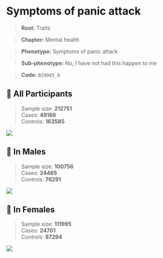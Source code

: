 # Symptoms of panic attack
> **Root:** Traits  

> **Chapter:** Mental health  

> **Phenotype:** Symptoms of panic attack  

> **Sub-phenotype:** No, I have not had this happen to me  

> **Code:** `B29065_0`

## 🧪 All Participants  
> Sample size: **212751**  
> Cases: **49166**  
> Controls: **163585**
<img src="/Traits/Figures/ALL/B29065_0.png"/>
<CsvTable src="/Traits/Data/ALL/LG_B29065_0.csv" label="🔍 View full results" />

## 👨 In Males  
> Sample size: **100756**  
> Cases: **24465**  
> Controls: **76291**
<img src="/Traits/Figures/Male/B29065_0.png"/>
<CsvTable src="/Traits/Data/Male/LG_B29065_0.csv" label="🔍 View full results" />

## 👩 In Females  
> Sample size: **111995**  
> Cases: **24701**  
> Controls: **87294**
<img src="/Traits/Figures/Female/B29065_0.png"/>
<CsvTable src="/Traits/Data/Female/LG_B29065_0.csv" label="🔍 View full results" />
